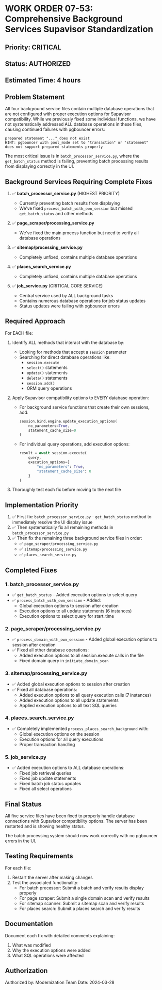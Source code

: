 # WORK ORDER 07-53: Comprehensive Background Services Supavisor Standardization

## Priority: CRITICAL

## Status: AUTHORIZED

## Estimated Time: 4 hours

## Problem Statement

All four background service files contain multiple database operations that are not configured with proper execution options for Supavisor compatibility. While we previously fixed some individual functions, we have not systematically addressed ALL database operations in these files, causing continued failures with pgbouncer errors:

```
prepared statement "..." does not exist
HINT: pgbouncer with pool_mode set to "transaction" or "statement" does not support prepared statements properly
```

The most critical issue is in `batch_processor_service.py`, where the `get_batch_status` method is failing, preventing batch processing results from displaying correctly in the UI.

## Background Services Requiring Complete Fixes

1. ✅ **batch_processor_service.py** (HIGHEST PRIORITY)

   - Currently preventing batch results from displaying
   - We've fixed `process_batch_with_own_session` but missed `get_batch_status` and other methods

2. ✅ **page_scraper/processing_service.py**

   - We've fixed the main process function but need to verify all database operations

3. ✅ **sitemap/processing_service.py**

   - Completely unfixed, contains multiple database operations

4. ✅ **places_search_service.py**

   - Completely unfixed, contains multiple database operations

5. ✅ **job_service.py** (CRITICAL CORE SERVICE)
   - Central service used by ALL background tasks
   - Contains numerous database operations for job status updates
   - Status updates were failing with pgbouncer errors

## Required Approach

For EACH file:

1. Identify ALL methods that interact with the database by:

   - Looking for methods that accept a `session` parameter
   - Searching for direct database operations like:
     - `session.execute`
     - `select()` statements
     - `update()` statements
     - `delete()` statements
     - `session.add()`
     - ORM query operations

2. Apply Supavisor compatibility options to EVERY database operation:

   - For background service functions that create their own sessions, add:
     ```python
     session.bind.engine.update_execution_options(
         no_parameters=True,
         statement_cache_size=0
     )
     ```
   - For individual query operations, add execution options:
     ```python
     result = await session.execute(
         query,
         execution_options={
             "no_parameters": True,
             "statement_cache_size": 0
         }
     )
     ```

3. Thoroughly test each fix before moving to the next file

## Implementation Priority

1. ✅ First fix: `batch_processor_service.py` - `get_batch_status` method to immediately resolve the UI display issue
2. ✅ Then systematically fix all remaining methods in `batch_processor_service.py`
3. ✅ Then fix the remaining three background service files in order:
   - ✅ `page_scraper/processing_service.py`
   - ✅ `sitemap/processing_service.py`
   - ✅ `places_search_service.py`

## Completed Fixes

### 1. batch_processor_service.py

- ✅ `get_batch_status` - Added execution options to select query
- ✅ `process_batch_with_own_session` - Added:
  - Global execution options to session after creation
  - Execution options to all update statements (6 instances)
  - Execution options to select query for start_time

### 2. page_scraper/processing_service.py

- ✅ `process_domain_with_own_session` - Added global execution options to session after creation
- ✅ Fixed all other database operations:
  - Added execution options to all session.execute calls in the file
  - Fixed domain query in `initiate_domain_scan`

### 3. sitemap/processing_service.py

- ✅ Added global execution options to session after creation
- ✅ Fixed all database operations:
  - Added execution options to all query execution calls (7 instances)
  - Added execution options to all update statements
  - Applied execution options to all text SQL queries

### 4. places_search_service.py

- ✅ Completely implemented `process_places_search_background` with:
  - Global execution options on the session
  - Execution options for all query executions
  - Proper transaction handling

### 5. job_service.py

- ✅ Added execution options to ALL database operations:
  - Fixed job retrieval queries
  - Fixed job update statements
  - Fixed batch job status updates
  - Fixed all select operations

## Final Status

All five service files have been fixed to properly handle database connections with Supavisor compatibility options. The server has been restarted and is showing healthy status.

The batch processing system should now work correctly with no pgbouncer errors in the UI.

## Testing Requirements

For each file:

1. Restart the server after making changes
2. Test the associated functionality:
   - For batch processor: Submit a batch and verify results display properly
   - For page scraper: Submit a single domain scan and verify results
   - For sitemap scanner: Submit a sitemap scan and verify results
   - For places search: Submit a places search and verify results

## Documentation

Document each fix with detailed comments explaining:

1. What was modified
2. Why the execution options were added
3. What SQL operations were affected

## Authorization

Authorized by: Modernization Team
Date: 2024-03-28
